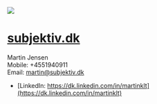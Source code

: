 ![](http://subjektiv.dk/subjektiv_logo_320w.png)
# [subjektiv.dk](https://subjektivdk.github.io/)

Martin Jensen  
Mobile: +4551940911  
Email: martin@subjektiv.dk  
- [LinkedIn: https://dk.linkedin.com/in/martinklt](https://dk.linkedin.com/in/martinklt)

